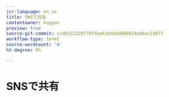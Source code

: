```yaml
---
jcr-language: en_us
title: SNSで共有
contentowner: kuppan
preview: true
source-git-commit: ccdb222228f76fdae63ebb0a808824ad6ac1db7f
workflow-type: tm+mt
source-wordcount: '6'
ht-degree: 0%

---
```




# SNSで共有

